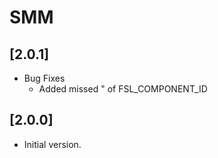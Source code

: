 # SMM

## [2.0.1]

- Bug Fixes
    - Added missed " of FSL_COMPONENT_ID

## [2.0.0]

- Initial version.
